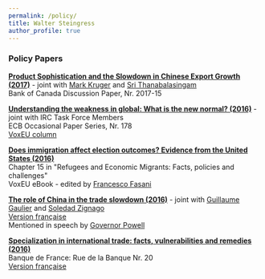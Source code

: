 ```yaml
---
permalink: /policy/
title: Walter Steingress
author_profile: true
---
```


### Policy Papers

**[Product Sophistication and the Slowdown in Chinese Export Growth (2017)](http://www.bankofcanada.ca/wp-content/uploads/2017/11/sdp2017-15.pdf)** - joint with  [Mark Kruger](https://www.bankofcanada.ca/profile/mark-kruger/) and [Sri Thanabalasingam](https://www.bankofcanada.ca/profile/sri-thanabalasingam/)  
Bank of Canada Discussion Paper, Nr. 2017-15  

**[Understanding the weakness in global: What is the new normal? (2016)](https://www.ecb.europa.eu/pub/pdf/scpops/ecbop178.en.pdf)** - joint with IRC Task Force Members  
ECB Occasional Paper Series, Nr. 178  
[VoxEU column](http://voxeu.org/article/great-normalisation-global-trade)

**[Does immigration affect election outcomes? Evidence from the United States (2016)](http://voxeu.org/article/new-ebook-refugees-and-economic-migrants-facts-policies-and-challenges)**   
Chapter 15 in "Refugees and Economic Migrants: Facts, policies and challenges"  
VoxEU eBook - edited by [Francesco Fasani](https://sites.google.com/site/fasani2010/)   

**[The role of China in the trade slowdown (2016)](https://publications.banque-france.fr/sites/default/files/media/2016/10/06/rue-de-la-banque_30_2016-09_en.pdf)**  - joint with [Guillaume Gaulier](https://www.banque-france.fr/economie/economistes-et-chercheurs/guillaume-gaulier) and [Soledad Zignago](https://www.banque-france.fr/en/economics/economists-and-researchers/soledad-zignago)  
[Version française](https://www.banque-france.fr/sites/default/files/medias/documents/rue-de-la-banque_30_2016-09_fr.pdf)    
Mentioned in speech by [Governor Powell](https://www.federalreserve.gov/newsevents/speech/powell20161118a.htm)  

**[Specialization in international trade: facts, vulnerabilities and remedies (2016)](https://www.banque-france.fr/uploads/tx_bdfgrandesdates/RDB-20-specialisation-du-commerce-international-EN.pdf)**    
Banque de France: Rue de la Banque Nr. 20  
[Version française](https://publications.banque-france.fr/sites/default/files/medias/documents/rue-de-la-banque_20_2016-03_fr.pdf)
